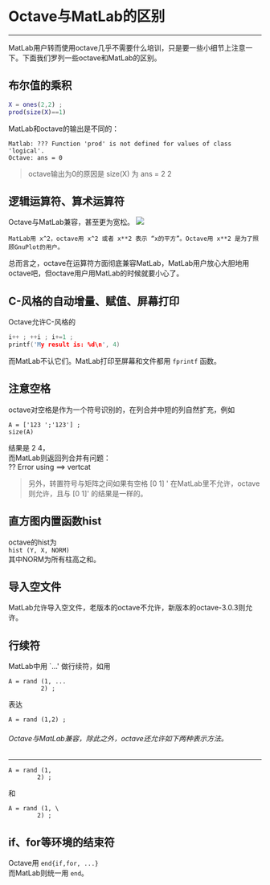 # Octave与MatLab的区别
-------------
MatLab用户转而使用octave几乎不需要什么培训，只是要一些小细节上注意一下。下面我们罗列一些octave和MatLab的区别。
## 布尔值的乘积
```matlab
X = ones(2,2) ;
prod(size(X)==1)
```
MatLab和octave的输出是不同的：<br>
```
Matlab: ??? Function 'prod' is not defined for values of class 'logical'.
Octave: ans = 0
```
>octave输出为0的原因是 size(X) 为
ans =
2   2
## 逻辑运算符、算术运算符
Octave与MatLab兼容，甚至更为宽松。
![](/images/2020-02-28-16-40-17.png)<br>
```
MatLab用 x^2，octave用 x^2 或者 x**2 表示 “x的平方”。Octave用 x**2 是为了照顾GnuPlot的用户。
```
 总而言之，octave在运算符方面彻底兼容MatLab，MatLab用户放心大胆地用octave吧，但octave用户用MatLab的时候就要小心了。
## C-风格的自动增量、赋值、屏幕打印
Octave允许C-风格的
```c
i++ ; ++i ; i+=1 ;
printf('My result is: %d\n', 4)
```
而MatLab不认它们。MatLab打印至屏幕和文件都用 `fprintf` 函数。
## 注意空格
octave对空格是作为一个符号识别的，在列合并中短的列自然扩充，例如
```
A = ['123 ';'123'] ;
size(A)
```
结果是 2 4，<br>
而MatLab则返回列合并有问题：<br>
?? Error using ==> vertcat

>另外，转置符号与矩阵之间如果有空格
[0 1] '
在MatLab里不允许，octave则允许，且与 [0 1]' 的结果是一样的。<br>
## 直方图内置函数hist
octave的hist为<br>
`hist (Y, X, NORM)`<br>
其中NORM为所有柱高之和。
## 导入空文件
MatLab允许导入空文件，老版本的octave不允许，新版本的octave-3.0.3则允许。
## 行续符
MatLab中用 `...' 做行续符，如用
```
A = rand (1, ...
         2) ;
```
表达
```
A = rand (1,2) ;
```
###### Octave与MatLab兼容，除此之外，octave还允许如下两种表示方法。
---
```
A = rand (1,
        2) ;
```
和
```
A = rand (1, \
        2) ;
```
## if、for等环境的结束符
Octave用
`end{if,for, ...}`<br>
而MatLab则统一用 `end`。